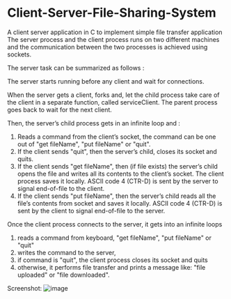 # Client-Server-File-Sharing-System
A client server application in C to implement simple file transfer application The server process and the client process runs on two different machines and the communication between the two processes is achieved using sockets.

The server task can be summarized as follows :

The server starts running before any client and wait for connections.

When the server gets a client, forks and, let the child process take care of the client in a separate function, called serviceClient. The parent process goes back to wait for the next client.

Then, the server’s child process gets in an infinite loop and :
1) Reads a command from the client’s socket, the command can be one out of "get fileName", "put fileName" or "quit".
2) If the client sends "quit", then the server’s child, closes its socket and quits.
3) If the client sends "get fileName", then (if file exists) the server’s child opens the file and writes all its contents to the client’s socket. The client process saves it locally. ASCII code 4 (CTR-D) is sent by the server to signal end-of-file to the client.
4) If the client sends "put fileName", then the server’s child reads all the file’s contents from socket and saves it locally. ASCII code 4 (CTR-D) is sent by the client to signal end-of-file to the server.

Once the client process connects to the server, it gets into an infinite loops
1. reads a command from keyboard, "get fileName", "put fileName" or "quit"
2. writes the command to the server,
3. if command is "quit", the client process closes its socket and quits
4. otherwise, it performs file transfer and prints a message like: "file uploaded" or "file downloaded".

Screenshot:
![image](https://user-images.githubusercontent.com/53208497/90963726-38ed9180-e488-11ea-96ff-9a7814394d1a.png)

